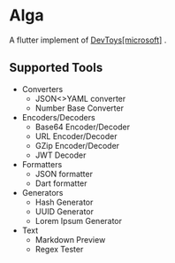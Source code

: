 # Alga

A flutter implement of [DevToys[microsoft]](https://github.com/veler/DevToys) .


## Supported Tools

  * Converters
    * JSON<>YAML converter
    * Number Base Converter
  * Encoders/Decoders
    * Base64 Encoder/Decoder
    * URL Encoder/Decoder
    * GZip Encoder/Decoder
    * JWT Decoder
  * Formatters
    * JSON formatter
    * Dart formatter
  * Generators
    * Hash Generator
    * UUID Generator
    * Lorem Ipsum Generator
  * Text
    * Markdown Preview
    * Regex Tester
